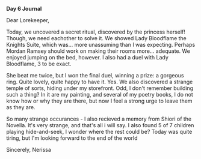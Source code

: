 <!-- title: Nerissa's Journal Entry: Day 6 -->

**Day 6 Journal**

Dear Lorekeeper,

Today, we uncovered a secret ritual, discovered by the princess herself! Though, we need eachother to solve it. We showed Lady Bloodflame the Knights Suite, which was... more unassuming than I was expecting. Perhaps Mordan Ramsey should work on making their rooms more... adequate. We enjoyed jumping on the bed, however. I also had a duel with Lady Bloodflame, 3 to be exact.

She beat me twice, but I won the final duel, winning a prize: a gorgeous ring. Quite lovely, quite happy to have it. Yes. We also discovered a strange temple of sorts, hiding under my storefront. Odd, I don't remember building such a thing? In it are my painting, and several of my poetry books, I do not know how or why they are there, but now I feel a strong urge to leave them as they are.

So many strange occurances - I also recieved a memory from Shiori of the Novella. It's very strange, and that's all i will say. I also found 5 of 7 children playing hide-and-seek, I wonder where the rest could be?
Today was quite tiring, but I'm looking forward to the end of the world

Sincerely,
Nerissa
